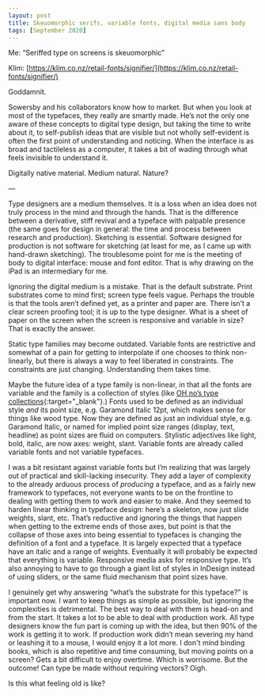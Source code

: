 ```yaml
---
layout: post
title: Skeuomorphic serifs, variable fonts, digital media sans body
tags: [September 2020]
---
```


Me: “Seriffed type on screens is skeuomorphic”

Klim: [https://klim.co.nz/retail-fonts/signifier/](https://klim.co.nz/retail-fonts/signifier/)

Goddamnit.

Sowersby and his collaborators know how to market. But when you look at most of the typefaces, they really are smartly made. He’s not the only one aware of these concepts to digital type design, but taking the time to write about it, to self-publish ideas that are visible but not wholly self-evident is often the first point of understanding and noticing. When the interface is as broad and tactileless as a computer, it takes a bit of wading through what feels invisible to understand it.

Digitally native material. Medium natural. Nature?

—

Type designers are a medium themselves. It is a loss when an idea does not truly process in the mind and through the hands. That is the difference between a derivative, stiff revival and a typeface with palpable presence (the same goes for design in general: the time and process between research and production). Sketching is essential. Software designed for production is not software for sketching (at least for me, as I came up with hand-drawn sketching). The troublesome point for me is the meeting of body to digital interface: mouse and font editor. That is why drawing on the iPad is an intermediary for me.

Ignoring the digital medium is a mistake. That is the default substrate. Print substrates come to mind first; screen type feels vague. Perhaps the trouble is that the tools aren’t defined yet, as a printer and paper are. There isn’t a clear screen proofing tool; it is up to the type designer. What is a sheet of paper on the screen when the screen is responsive and variable in size? That is exactly the answer.

Static type families may become outdated. Variable fonts are restrictive and somewhat of a pain for getting to interpolate if one chooses to think non-linearly, but there is always a way to feel liberated in constraints. The constraints are just changing. Understanding them takes time.

Maybe the future idea of a type family is non-linear, in that all the fonts are variable and the family is a collection of styles (like [OH no’s type collections](https://ohnotype.co/collections){:target="_blank"}.) Fonts used to be defined as an individual style *and* its point size, e.g. Garamond Italic 12pt, which makes sense for things like wood type. Now they are defined as just an individual style, e.g. Garamond Italic, or named for implied point size ranges (display, text, headline) as point sizes are fluid on computers. Stylistic adjectives like light, bold, italic, are now axes: weight, slant. Variable fonts are already called variable fonts and not variable typefaces.

I was a bit resistant against variable fonts but I’m realizing that was largely out of practical and skill-lacking insecurity. They add a layer of complexity to the already arduous process of *producing* a typeface, and as a fairly new framework to typefaces, not everyone wants to be on the frontline to dealing with getting them to work and easier to make. And they seemed to harden linear thinking in typeface design: here’s a skeleton, now just slide weights, slant, etc. That’s reductive and ignoring the things that happen when getting to the extreme ends of those axes, but point is that the collapse of those axes into being essential to typefaces is changing the definition of a font and a typeface. It is largely expected that a typeface have an italic and a range of weights. Eventually it will probably be expected that everything is variable. Responsive media asks for responsive type. It’s also annoying to have to go through a giant list of styles in InDesign instead of using sliders, or the same fluid mechanism that point sizes have.

I genuinely get why answering “what’s the substrate for this typeface?” is important now. I want to keep things as simple as possible, but ignoring the complexities is detrimental. The best way to deal with them is head-on and from the start. It takes a lot to be able to deal with production work. All type designers know the fun part is coming up with the idea, but then 90% of the work is getting it to work. If production work didn’t mean severing my hand or leashing it to a mouse, I would enjoy it a lot more. I don't mind binding books, which is also repetitive and time consuming, but moving points on a screen? Gets a bit difficult to enjoy overtime. Which is worrisome. But the outcome! Can type be made without requiring vectors? Oigh.

Is this what feeling old is like?